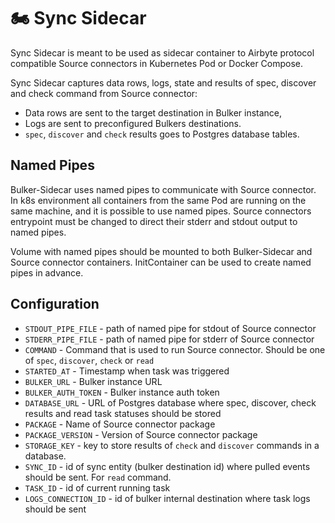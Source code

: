 # 🏍️ Sync Sidecar

Sync Sidecar is meant to be used as sidecar container to Airbyte protocol compatible Source connectors in Kubernetes Pod or Docker Compose.

Sync Sidecar captures data rows, logs, state and results of spec, discover and check command from Source connector:

- Data rows are sent to the target destination in Bulker instance,
- Logs are sent to preconfigured Bulkers destinations.
- `spec`, `discover` and `check` results goes to Postgres database tables.

## Named Pipes

Bulker-Sidecar uses named pipes to communicate with Source connector.
In k8s environment all containers from the same Pod are running on the same machine, and it is possible to use named pipes.
Source connectors entrypoint must be changed to direct their stderr and stdout output to named pipes.

Volume with named pipes should be mounted to both Bulker-Sidecar and Source connector containers.
InitContainer can be used to create named pipes in advance.

## Configuration

 - `STDOUT_PIPE_FILE` - path of named pipe for stdout of Source connector
 - `STDERR_PIPE_FILE` - path of named pipe for stderr of Source connector
 - `COMMAND` - Command that is used to run Source connector. Should be one of `spec`, `discover`, `check` or `read`
 - `STARTED_AT` - Timestamp when task was triggered
 - `BULKER_URL` - Bulker instance URL
 - `BULKER_AUTH_TOKEN` - Bulker instance auth token
 - `DATABASE_URL` - URL of Postgres database where spec, discover, check results and read task statuses should be stored
 - `PACKAGE` - Name of Source connector package
 - `PACKAGE_VERSION` - Version of Source connector package
 - `STORAGE_KEY` - key to store results of `check` and `discover` commands in a database.
 - `SYNC_ID` - id of sync entity (bulker destination id) where pulled events should be sent. For `read` command.
 - `TASK_ID` - id of current running task
 - `LOGS_CONNECTION_ID` - id of bulker internal destination where task logs should be sent
